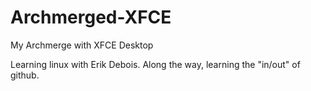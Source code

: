 # Archmerged-XFCE
My Archmerge with XFCE Desktop

Learning linux with Erik Debois.  Along the way, learning the "in/out" of github.
